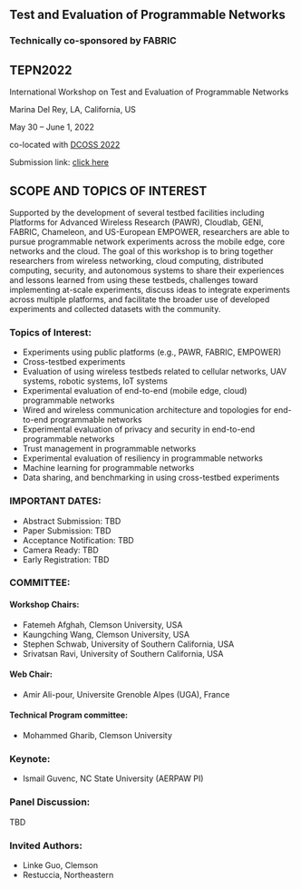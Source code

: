 ## Test and Evaluation of Programmable Networks
### Technically co-sponsored by FABRIC
## TEPN2022

International Workshop on
Test and Evaluation of Programmable Networks

Marina Del Rey, LA, California, US

May 30 – June 1, 2022

co-located with [DCOSS 2022](https:dcoss.org)

Submission link: [click here](https:tepn2022.github.io)

## SCOPE AND  TOPICS  OF  INTEREST

Supported by the development of several testbed facilities including Platforms for Advanced Wireless Research (PAWR), Cloudlab, GENI, FABRIC, Chameleon, and US-European EMPOWER, researchers are able to pursue programmable network experiments across the mobile edge, core networks and the cloud.  The goal of this workshop is to bring together researchers from wireless networking, cloud computing, distributed computing, security, and autonomous systems to share their experiences and lessons learned from using these testbeds, challenges toward implementing at-scale experiments, discuss ideas to integrate experiments across multiple platforms, and facilitate the broader use of developed experiments and collected datasets with the community. 

### Topics of Interest:

  - Experiments using public platforms (e.g., PAWR, FABRIC, EMPOWER)
  - Cross-testbed experiments 
  - Evaluation of using wireless testbeds related to cellular networks, UAV systems, robotic systems, IoT systems
  - Experimental evaluation of end-to-end (mobile edge, cloud) programmable networks
  - Wired and wireless communication architecture and topologies for end-to-end programmable networks
  - Experimental evaluation of privacy and security in end-to-end programmable networks
  - Trust management in programmable networks
  - Experimental evaluation of resiliency in programmable networks
  - Machine learning for programmable networks
  - Data sharing, and benchmarking in using cross-testbed experiments  


### IMPORTANT DATES:
  - Abstract Submission: TBD
  - Paper Submission: TBD
  - Acceptance Notification: TBD
  - Camera Ready: TBD
  - Early Registration: TBD

### COMMITTEE:
 
#### Workshop Chairs:
 
  - Fatemeh Afghah, Clemson University, USA
  - Kaungching Wang, Clemson University, USA
  - Stephen Schwab, University of Southern California, USA
  - Srivatsan Ravi, University of Southern California, USA

#### Web Chair:
  - Amir Ali-pour, Universite Grenoble Alpes (UGA), France

#### Technical Program committee:

  - Mohammed Gharib, Clemson University

### Keynote:

  - Ismail Guvenc, NC State University (AERPAW PI)



### Panel Discussion:
  TBD


### Invited Authors:

  - Linke Guo, Clemson
  - Restuccia, Northeastern
    
